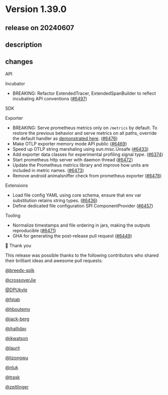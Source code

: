 # Version 1.39.0

## release on 20240607

## description

## changes

API

Incubator

* BREAKING: Refactor ExtendedTracer, ExtendedSpanBuilder to reflect incubating API conventions (<a href="https://github.com/open-telemetry/opentelemetry-java/pull/6497" data-hovercard-type="pull_request" data-hovercard-url="/open-telemetry/opentelemetry-java/pull/6497/hovercard">#6497</a>)

SDK

Exporter

* BREAKING: Serve prometheus metrics only on <code>/metrics</code> by default. To restore the previous behavior and serve metrics on all paths, override the default handler as <a href="https://github.com/open-telemetry/opentelemetry-java/blob/main/exporters/prometheus/src/test/java/io/opentelemetry/exporter/prometheus/PrometheusHttpServerTest.java#L251-L259">demonstrated here</a>. (<a href="https://github.com/open-telemetry/opentelemetry-java/pull/6476" data-hovercard-type="pull_request" data-hovercard-url="/open-telemetry/opentelemetry-java/pull/6476/hovercard">#6476</a>)
* Make OTLP exporter memory mode API public (<a href="https://github.com/open-telemetry/opentelemetry-java/pull/6469" data-hovercard-type="pull_request" data-hovercard-url="/open-telemetry/opentelemetry-java/pull/6469/hovercard">#6469</a>)
* Speed up OTLP string marshaling using sun.misc.Unsafe (<a href="https://github.com/open-telemetry/opentelemetry-java/pull/6433" data-hovercard-type="pull_request" data-hovercard-url="/open-telemetry/opentelemetry-java/pull/6433/hovercard">#6433</a>)
* Add exporter data classes for experimental profiling signal type. (<a href="https://github.com/open-telemetry/opentelemetry-java/pull/6374" data-hovercard-type="pull_request" data-hovercard-url="/open-telemetry/opentelemetry-java/pull/6374/hovercard">#6374</a>)
* Start prometheus http server with daemon thread (<a href="https://github.com/open-telemetry/opentelemetry-java/pull/6472" data-hovercard-type="pull_request" data-hovercard-url="/open-telemetry/opentelemetry-java/pull/6472/hovercard">#6472</a>)
* Update the Prometheus metrics library and improve how units are included in metric names. (<a href="https://github.com/open-telemetry/opentelemetry-java/pull/6473" data-hovercard-type="pull_request" data-hovercard-url="/open-telemetry/opentelemetry-java/pull/6473/hovercard">#6473</a>)
* Remove android animalsniffer check from prometheus exporter (<a href="https://github.com/open-telemetry/opentelemetry-java/pull/6478" data-hovercard-type="pull_request" data-hovercard-url="/open-telemetry/opentelemetry-java/pull/6478/hovercard">#6478</a>)

Extensions

* Load file config YAML using core schema, ensure that env var substitution retains string types. (<a href="https://github.com/open-telemetry/opentelemetry-java/pull/6436" data-hovercard-type="pull_request" data-hovercard-url="/open-telemetry/opentelemetry-java/pull/6436/hovercard">#6436</a>)
* Define dedicated file configuration SPI ComponentProvider (<a href="https://github.com/open-telemetry/opentelemetry-java/pull/6457" data-hovercard-type="pull_request" data-hovercard-url="/open-telemetry/opentelemetry-java/pull/6457/hovercard">#6457</a>)

Tooling

* Normalize timestamps and file ordering in jars, making the outputs reproducible (<a href="https://github.com/open-telemetry/opentelemetry-java/pull/6471" data-hovercard-type="pull_request" data-hovercard-url="/open-telemetry/opentelemetry-java/pull/6471/hovercard">#6471</a>)
* GHA for generating the post-release pull request (<a href="https://github.com/open-telemetry/opentelemetry-java/pull/6449" data-hovercard-type="pull_request" data-hovercard-url="/open-telemetry/opentelemetry-java/pull/6449/hovercard">#6449</a>)

🙇 Thank you

This release was possible thanks to the following contributors who shared their brilliant ideas and awesome pull requests:

<a class="user-mention notranslate" data-hovercard-type="user" data-hovercard-url="/users/breedx-splk/hovercard" data-octo-click="hovercard-link-click" data-octo-dimensions="link_type:self" href="https://github.com/breedx-splk">@breedx-splk</a>

<a class="user-mention notranslate" data-hovercard-type="user" data-hovercard-url="/users/crossoverJie/hovercard" data-octo-click="hovercard-link-click" data-octo-dimensions="link_type:self" href="https://github.com/crossoverJie">@crossoverJie</a>

<a class="user-mention notranslate" data-hovercard-type="user" data-hovercard-url="/users/DPUkyle/hovercard" data-octo-click="hovercard-link-click" data-octo-dimensions="link_type:self" href="https://github.com/DPUkyle">@DPUkyle</a>

<a class="user-mention notranslate" data-hovercard-type="user" data-hovercard-url="/users/fstab/hovercard" data-octo-click="hovercard-link-click" data-octo-dimensions="link_type:self" href="https://github.com/fstab">@fstab</a>

<a class="user-mention notranslate" data-hovercard-type="user" data-hovercard-url="/users/hboutemy/hovercard" data-octo-click="hovercard-link-click" data-octo-dimensions="link_type:self" href="https://github.com/hboutemy">@hboutemy</a>

<a class="user-mention notranslate" data-hovercard-type="user" data-hovercard-url="/users/jack-berg/hovercard" data-octo-click="hovercard-link-click" data-octo-dimensions="link_type:self" href="https://github.com/jack-berg">@jack-berg</a>

<a class="user-mention notranslate" data-hovercard-type="user" data-hovercard-url="/users/jhalliday/hovercard" data-octo-click="hovercard-link-click" data-octo-dimensions="link_type:self" href="https://github.com/jhalliday">@jhalliday</a>

<a class="user-mention notranslate" data-hovercard-type="user" data-hovercard-url="/users/jkwatson/hovercard" data-octo-click="hovercard-link-click" data-octo-dimensions="link_type:self" href="https://github.com/jkwatson">@jkwatson</a>

<a class="user-mention notranslate" data-hovercard-type="user" data-hovercard-url="/users/laurit/hovercard" data-octo-click="hovercard-link-click" data-octo-dimensions="link_type:self" href="https://github.com/laurit">@laurit</a>

<a class="user-mention notranslate" data-hovercard-type="user" data-hovercard-url="/users/lizongwu/hovercard" data-octo-click="hovercard-link-click" data-octo-dimensions="link_type:self" href="https://github.com/lizongwu">@lizongwu</a>

<a class="user-mention notranslate" data-hovercard-type="user" data-hovercard-url="/users/nluk/hovercard" data-octo-click="hovercard-link-click" data-octo-dimensions="link_type:self" href="https://github.com/nluk">@nluk</a>

<a class="user-mention notranslate" data-hovercard-type="user" data-hovercard-url="/users/trask/hovercard" data-octo-click="hovercard-link-click" data-octo-dimensions="link_type:self" href="https://github.com/trask">@trask</a>

<a class="user-mention notranslate" data-hovercard-type="user" data-hovercard-url="/users/zeitlinger/hovercard" data-octo-click="hovercard-link-click" data-octo-dimensions="link_type:self" href="https://github.com/zeitlinger">@zeitlinger</a>

